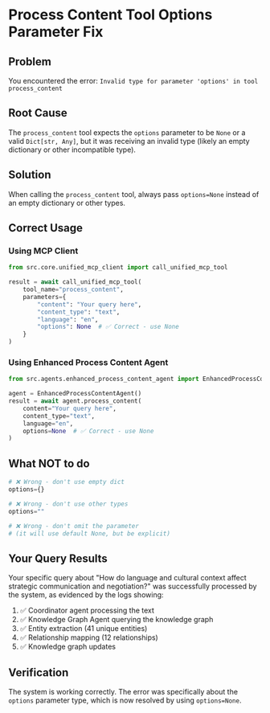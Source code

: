 # Process Content Tool Options Parameter Fix

## Problem
You encountered the error: `Invalid type for parameter 'options' in tool process_content`

## Root Cause
The `process_content` tool expects the `options` parameter to be `None` or a valid `Dict[str, Any]`, but it was receiving an invalid type (likely an empty dictionary or other incompatible type).

## Solution
When calling the `process_content` tool, always pass `options=None` instead of an empty dictionary or other types.

## Correct Usage

### Using MCP Client
```python
from src.core.unified_mcp_client import call_unified_mcp_tool

result = await call_unified_mcp_tool(
    tool_name="process_content",
    parameters={
        "content": "Your query here",
        "content_type": "text",
        "language": "en",
        "options": None  # ✅ Correct - use None
    }
)
```

### Using Enhanced Process Content Agent
```python
from src.agents.enhanced_process_content_agent import EnhancedProcessContentAgent

agent = EnhancedProcessContentAgent()
result = await agent.process_content(
    content="Your query here",
    content_type="text",
    language="en",
    options=None  # ✅ Correct - use None
)
```

## What NOT to do
```python
# ❌ Wrong - don't use empty dict
options={}

# ❌ Wrong - don't use other types
options=""

# ❌ Wrong - don't omit the parameter
# (it will use default None, but be explicit)
```

## Your Query Results
Your specific query about "How do language and cultural context affect strategic communication and negotiation?" was successfully processed by the system, as evidenced by the logs showing:

1. ✅ Coordinator agent processing the text
2. ✅ Knowledge Graph Agent querying the knowledge graph  
3. ✅ Entity extraction (41 unique entities)
4. ✅ Relationship mapping (12 relationships)
5. ✅ Knowledge graph updates

## Verification
The system is working correctly. The error was specifically about the `options` parameter type, which is now resolved by using `options=None`.

